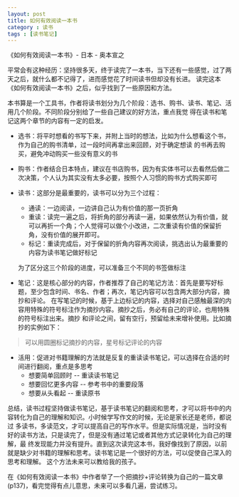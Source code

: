```yaml
---
layout: post
title: 如何有效阅读一本书
category : 读书
tags : [读书笔记]
---
```

《如何有效阅读一本书》- 日本 - 奥本宣之

平常会有这种经历：坚持很多天，终于读完了一本书，当下还有一些感觉，过了两天之后，就什么都不记得了，进而感觉花了时间读书但却没有长进。
读完这本《如何有效阅读一本书》之后，似乎找到了一些原因和方法。

本书算是一个工具书，作者将读书划分为几个阶段：选书、购书、读书、笔记、活用几个阶段。不同阶段分别给了一些自己建议的好方法，重点我觉
得在读书和笔记这两个章节的内容有一定的启发。

+ 选书：将平时想看的书写下来，并附上当时的想法，比如为什么想看这个书，作为自己的购书清单，过一段时间再拿出来回顾，对于确定想读
的书再去购买，避免冲动购买一些没有意义的书
+ 购书：作者结合日本特点，建议在书店购书，因为有实体书可以去看然后做二次决策，个人认为其实没有太多必要，按照个人习惯的购书方式购买即可
+ 读书：这部分是最重要的，读书可以分为三个过程：
    + 通读：一边阅读，一边讲自己认为有价值的那一页折角
    + 重读：读完一遍之后，将折角的部分再读一遍，如果依然认为有价值，就可以再折一个角；个人觉得可以做个小改进，二次重读有价值的保留折角，没有价值的展开即可。
    + 标记：重读完成后，对于保留的折角内容再次阅读，挑选出认为最重要的内容为读书笔记做好标记
    
    为了区分这三个阶段的进度，可以准备三个不同的书签做标注
+ 笔记：这是核心部分的内容，作者推荐了自己的笔记方法：首先是要写好标题，至少包含时间、书名、作者；再次，笔记内容可以包含两大部分内容，摘抄和评论。
在写笔记的时候，基于上边标记的内容，选择对自己感触最深的内容用特殊的符号标注作为摘抄内容。摘抄之后，务必有自己的评论，也用特殊的符号标注出来。摘抄
和评论之间，留有空行，预留给未来增补使用。比如摘抄的实例如下：
> 可以用圆圈标记摘抄的内容，星号标记评论的内容
+ 活用：促进对书籍理解的方法就是反复的重读读书笔记，可以选择在合适的时间进行翻阅，重点是多思考
    + 想要简单回顾时  -- 重读读书笔记
    + 想要回忆更多内容  -- 参考书中的重要段落
    + 想要从头看起  -- 重读原书
    
总结，读书过程坚持做读书笔记，基于读书笔记的翻阅和思考，才可以将书中的内容转化为自己的理解和知识。小时候学写作文的时候，无论是家长还是老师，都说过
多读书，多读范文，才可以提高自己的写作水平。但是实际情况是，当时没有好的读书方法，只是读完了，但是没有通过笔记或者其他方式记录转化为自己的理解，最
终发现能力并没有提升。直到这次读完这本书，我好像找到了原因，以前就是缺少对书籍的理解和思考。读书笔记是一个很好的方法，可以促使自己深入的思考和理解。
这个方法未来可以教给我的孩子。

在《如何有效阅读一本书》中作者举了一个把摘抄+评论转换为自己的一篇文章(p137)，看完觉得有点儿意思，未来可以多看几遍，尝试练习。
    